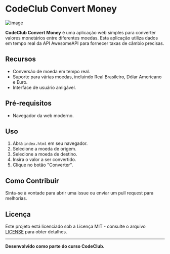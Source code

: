# CodeClub Convert Money

![image](https://github.com/maxgsandre/PROJETO-CONVERT-MONEY/assets/115383243/e95ce8ef-19d0-4b56-93fa-abe84dea3ed9)




**CodeClub Convert Money** é uma aplicação web simples para converter valores monetários entre diferentes moedas. Esta aplicação utiliza dados em tempo real da API AwesomeAPI para fornecer taxas de câmbio precisas.

## Recursos

- Conversão de moeda em tempo real.
- Suporte para várias moedas, incluindo Real Brasileiro, Dólar Americano e Euro.
- Interface de usuário amigável.

## Pré-requisitos

- Navegador da web moderno.

## Uso

1. Abra `index.html` em seu navegador.
2. Selecione a moeda de origem.
3. Selecione a moeda de destino.
4. Insira o valor a ser convertido.
5. Clique no botão "Converter".

## Como Contribuir

Sinta-se à vontade para abrir uma issue ou enviar um pull request para melhorias.

## Licença

Este projeto está licenciado sob a Licença MIT - consulte o arquivo [LICENSE](LICENSE) para obter detalhes.

---

**Desenvolvido como parte do curso CodeClub.**
